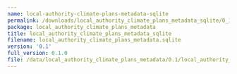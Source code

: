 ```yaml
---
name: local-authority-climate-plans-metadata-sqlite
permalink: /downloads/local_authority_climate_plans_metadata_sqlite/0_1
package: local_authority_climate_plans_metadata
title: local_authority_climate_plans_metadata_sqlite
filename: local_authority_climate_plans_metadata.sqlite
version: '0.1'
full_version: 0.1.0
file: /data/local_authority_climate_plans_metadata/0.1/local_authority_climate_plans_metadata.sqlite
---
```


